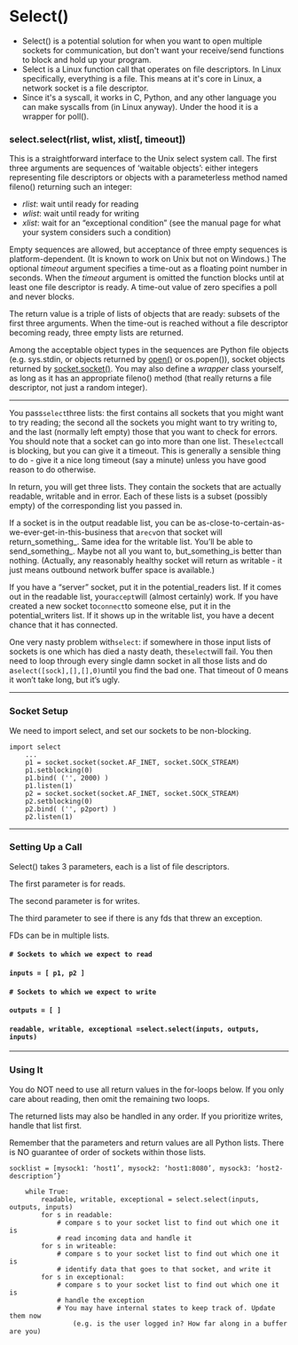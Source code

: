 # Select\(\)

* Select\(\) is a potential solution for when you want to open multiple sockets for communication, but don't want your receive/send functions to block and hold up your program.
* Select is a Linux function call that operates on file descriptors. In Linux specifically, everything is a file. This means at it's core in Linux, a network socket is a file descriptor.
* Since it's a syscall, it works in C, Python, and any other language you can make syscalls from \(in Linux anyway\). Under the hood it is a wrapper for poll\(\).

### select.select\(rlist, wlist, xlist\[, timeout\]\)

This is a straightforward interface to the Unix select system call. The first three arguments are sequences of ‘waitable objects’: either integers representing file descriptors or objects with a parameterless method named fileno\(\) returning such an integer:

* _rlist_: wait until ready for reading
* _wlist_: wait until ready for writing
* _xlist_: wait for an “exceptional condition” \(see the manual page for what your system considers such a condition\)

Empty sequences are allowed, but acceptance of three empty sequences is platform-dependent. \(It is known to work on Unix but not on Windows.\) The optional _timeout_ argument specifies a time-out as a floating point number in seconds. When the _timeout_ argument is omitted the function blocks until at least one file descriptor is ready. A time-out value of zero specifies a poll and never blocks.

The return value is a triple of lists of objects that are ready: subsets of the first three arguments. When the time-out is reached without a file descriptor becoming ready, three empty lists are returned.

Among the acceptable object types in the sequences are Python file objects \(e.g. sys.stdin, or objects returned by [open\(\)](https://docs.python.org/3.0/library/functions.html#open) or os.popen\(\)\), socket objects returned by [socket.socket\(\)](https://docs.python.org/3.0/library/socket.html#socket.socket). You may also define a _wrapper_ class yourself, as long as it has an appropriate fileno\(\) method \(that really returns a file descriptor, not just a random integer\).

---------------------------------

You pass`select`three lists: the first contains all sockets that you might want to try reading; the second all the sockets you might want to try writing to, and the last \(normally left empty\) those that you want to check for errors. You should note that a socket can go into more than one list. The`select`call is blocking, but you can give it a timeout. This is generally a sensible thing to do - give it a nice long timeout \(say a minute\) unless you have good reason to do otherwise.

In return, you will get three lists. They contain the sockets that are actually readable, writable and in error. Each of these lists is a subset \(possibly empty\) of the corresponding list you passed in.

If a socket is in the output readable list, you can be as-close-to-certain-as-we-ever-get-in-this-business that a`recv`on that socket will return_something_. Same idea for the writable list. You’ll be able to send_something_. Maybe not all you want to, but_something_is better than nothing. \(Actually, any reasonably healthy socket will return as writable - it just means outbound network buffer space is available.\)

If you have a “server” socket, put it in the potential\_readers list. If it comes out in the readable list, your`accept`will \(almost certainly\) work. If you have created a new socket to`connect`to someone else, put it in the potential\_writers list. If it shows up in the writable list, you have a decent chance that it has connected.

One very nasty problem with`select`: if somewhere in those input lists of sockets is one which has died a nasty death, the`select`will fail. You then need to loop through every single damn socket in all those lists and do a`select([sock],[],[],0)`until you find the bad one. That timeout of 0 means it won’t take long, but it’s ugly.

---

### Socket Setup

We need to import select, and set our sockets to be non-blocking.

```
import select
    ...
    p1 = socket.socket(socket.AF_INET, socket.SOCK_STREAM) 
    p1.setblocking(0)
    p1.bind( ('', 2000) )
    p1.listen(1)
    p2 = socket.socket(socket.AF_INET, socket.SOCK_STREAM)
    p2.setblocking(0)
    p2.bind( ('', p2port) ) 
    p2.listen(1)
```

---

### Setting Up a Call

Select\(\) takes 3 parameters, each is a list of file descriptors.

The first parameter is for reads.

The second parameter is for writes.

The third parameter to see if there is any fds that threw an exception.

FDs can be in multiple lists.

#### `# Sockets to which we expect to read`

#### `inputs = [ p1, p2 ]`

#### 

#### `# Sockets to which we expect to write`

#### `outputs = [ ]`

#### `readable, writable, exceptional =select.select(inputs, outputs, inputs)`

---

### Using It

You do NOT need to use all return values in the for-loops below. If you only care about reading, then omit the remaining two loops.

The returned lists may also be handled in any order. If you prioritize writes, handle that list first.

Remember that the parameters and return values are all Python lists. There is NO guarantee of order of sockets within those lists.

```
socklist = [mysock1: ‘host1’, mysock2: ‘host1:8080’, mysock3: ‘host2-description’}

    while True:
        readable, writable, exceptional = select.select(inputs, outputs, inputs)    
        for s in readable:
            # compare s to your socket list to find out which one it is
            # read incoming data and handle it
        for s in writeable:
            # compare s to your socket list to find out which one it is
            # identify data that goes to that socket, and write it
        for s in exceptional:
            # compare s to your socket list to find out which one it is
            # handle the exception
            # You may have internal states to keep track of. Update them now 
                (e.g. is the user logged in? How far along in a buffer are you)
```



